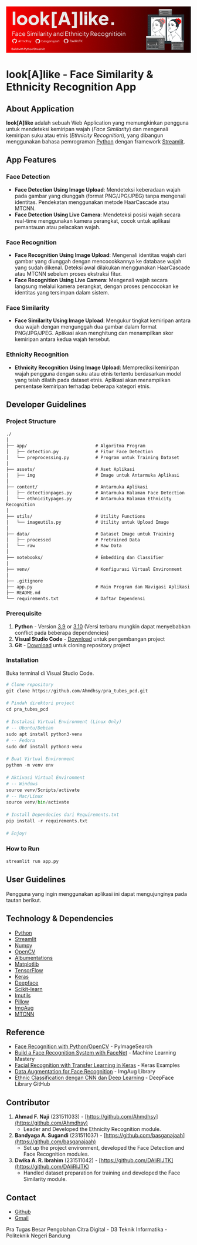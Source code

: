 ![look[A]like](assets/img/Banner.jpg)
# look[A]like - Face Similarity & Ethnicity Recognition App

## About Application
**look[A]like** adalah sebuah Web Application yang memungkinkan pengguna untuk mendeteksi kemiripan wajah (*Face Similarity*) dan mengenali kemiripan suku atau etnis (*Ethnicity Recognition*), yang dibangun menggunakan bahasa pemrograman [Python](https://www.python.org/) dengan framework [Streamlit](https://streamlit.io/).

## App Features
### Face Detection
- **Face Detection Using Image Upload**: Mendeteksi keberadaan wajah pada gambar yang diunggah (format PNG/JPG/JPEG) tanpa mengenali identitas. Pendekatan menggunakan metode HaarCascade atau MTCNN.
- **Face Detection Using Live Camera**: Mendeteksi posisi wajah secara real-time menggunakan kamera perangkat, cocok untuk aplikasi pemantauan atau pelacakan wajah.

### Face Recognition
- **Face Recognition Using Image Upload**: Mengenali identitas wajah dari gambar yang diunggah dengan mencocokkannya ke database wajah yang sudah dikenal. Deteksi awal dilakukan menggunakan HaarCascade atau MTCNN sebelum proses ekstraksi fitur.
- **Face Recognition Using Live Camera**: Mengenali wajah secara langsung melalui kamera perangkat, dengan proses pencocokan ke identitas yang tersimpan dalam sistem.

### Face Similarity
- **Face Similarity Using Image Upload**: Mengukur tingkat kemiripan antara dua wajah dengan mengunggah dua gambar dalam format PNG/JPG/JPEG. Aplikasi akan menghitung dan menampilkan skor kemiripan antara kedua wajah tersebut.

### Ethnicity Recognition
- **Ethnicity Recognition Using Image Upload**: Memprediksi kemiripan wajah pengguna dengan suku atau etnis tertentu berdasarkan model yang telah dilatih pada dataset etnis. Aplikasi akan menampilkan persentase kemiripan terhadap beberapa kategori etnis.

## Developer Guidelines

### Project Structure
```
./
│
├── app/                          # Algoritma Program
│   ├── detection.py              # Fitur Face Detection
│   └── preprocessing.py          # Program untuk Training Dataset
│
├── assets/                       # Aset Aplikasi
│   ├── img                       # Image untuk Antarmuka Aplikasi
│
├── content/                      # Antarmuka Aplikasi
│   ├── detectionpages.py         # Antarmuka Halaman Face Detection
│   └── ethnicitypages.py         # Antarmuka Halaman Ethnicity Recognition
│
├── utils/                        # Utility Functions
│   └── imageutils.py             # Utility untuk Upload Image
│
├── data/                         # Dataset Image untuk Training
│   ├── processed                 # Pretrained Data
│   └── raw                       # Raw Data
│ 
├── notebooks/                    # Embedding dan Classifier
│
├── venv/                         # Konfigurasi Virtual Environment
│
├── .gitignore
├── app.py                        # Main Program dan Navigasi Aplikasi
├── README.md
└── requirements.txt              # Daftar Dependensi
```
### Prerequisite
1. **Python** - Version [3.9](https://www.python.org/downloads/release/python-390/) or [3.10](https://www.python.org/downloads/release/python-3100/) (Versi terbaru mungkin dapat menyebabkan conflict pada beberapa dependencies)
2. **Visual Studio Code** - [Download](https://code.visualstudio.com/download) untuk pengembangan project
3. **Git** - [Download](https://git-scm.com/downloads) untuk cloning repository project

### Installation
Buka terminal di Visual Studio Code. 
```python
# Clone repository
git clone https://github.com/Ahmdhsy/pra_tubes_pcd.git

# Pindah direktori project
cd pra_tubes_pcd

# Instalasi Virtual Environment (Linux Only)
# -- Ubuntu/Debian
sudo apt install python3-venv
# -- Fedora
sudo dnf install python3-venv

# Buat Virtual Environment
python -m venv env

# Aktivasi Virtual Environment
# -- Windows
source venv/Scripts/activate
# -- Mac/Linux
source venv/bin/activate

# Install Dependecies dari Requirements.txt
pip install -r requirements.txt

# Enjoy!
```


### How to Run
```python
streamlit run app.py
```

## User Guidelines
Pengguna yang ingin menggunakan aplikasi ini dapat mengujunginya pada tautan berikut.

## Technology & Dependencies
- [Python](https://www.python.org/)
- [Streamlit](https://streamlit.io/)
- [Numpy](https://numpy.org/)
- [OpenCV](https://opencv.org/)
- [Albumentations](https://albumentations.ai/)
- [Matplotlib](https://matplotlib.org/)
- [TensorFlow](https://www.tensorflow.org/)
- [Keras](https://keras.io/)
- [Deepface](https://pypi.org/project/deepface/)
- [Scikit-learn](https://scikit-learn.org/)
- [Imutils](https://pypi.org/project/imutils/)
- [Pillow](https://pypi.org/project/pillow/)
- [ImgAug](https://pypi.org/project/imgaug/)
- [MTCNN](https://pypi.org/project/mtcnn/)

## Reference
- [Face Recognition with Python/OpenCV](https://www.pyimagesearch.com/2018/06/18/face-recognition-with-opencv-python-and-deep-learning/) - PyImageSearch
- [Build a Face Recognition System with FaceNet](https://machinelearningmastery.com/how-to-develop-a-face-recognition-system-using-facenet-in-keras-and-an-svm-classifier/) - Machine Learning Mastery
- [Facial Recognition with Transfer Learning in Keras](https://keras.io/examples/vision/siamese_network/) - Keras Examples
- [Data Augmentation for Face Recognition](https://github.com/aleju/imgaug) - ImgAug Library
- [Ethnic Classification dengan CNN dan Deep Learning](https://github.com/aleju/imgaug) - DeepFace Library GitHub

## Contributor
1. **Ahmad F. Naji** (231511033) - [https://github.com/Ahmdhsy](https://github.com/Ahmdhsy)
   - Leader and Developed the Ethnicity Recognition module.
2. **Bandyaga A. Sugandi** (231511037) - [https://github.com/basganajaah](https://github.com/basganajaah)
   - Set up the project environment, developed the Face Detection and Face Recognition modules.
3. **Dwika A. R. Ibrahim** (231511042) - [https://github.com/DAliRIJTK](https://github.com/DAliRIJTK)
   - Handled dataset preparation for training and developed the Face Similarity module.

## Contact
- [Github](https://github.com/Ahmdhsy/pra_tubes_pcd)
- [Gmail](mailto:bandyagaadiansyah@gmail.com)

Pra Tugas Besar Pengolahan Citra Digital - D3 Teknik Informatika - Politeknik Negeri Bandung
